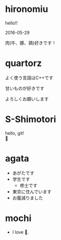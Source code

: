 # hironomiu

hello!!

2016-05-29

肉(牛、豚、鶏)好きです！

# quartorz

よく使う言語はC++です

甘いものが好きです

よろしくお願いします

# S-Shimotori

hello, git!  
:sushi:

# agata
- あがたです
- 学生です
  - 修士です
- 東京に住んでいます
- お腹減りました

# mochi
- I love :sushi:.
